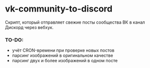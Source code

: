 # vk-community-to-discord
Скрипт, который отправляет свежие посты сообщества ВК в канал Дискорд через вебхук.

### TO-DO:
* учёт CRON-времени при проверке новых постов
* парсинг изображений в оригинальном качестве
* парсинг двух и более изображений в одном посте
